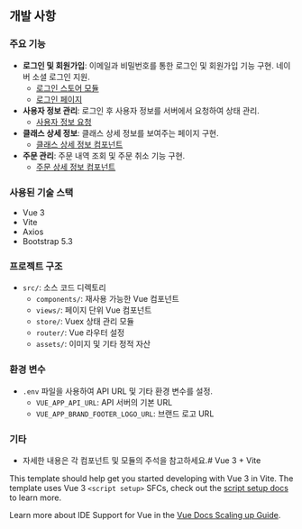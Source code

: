 ## 개발 사항

### 주요 기능
- **로그인 및 회원가입**: 이메일과 비밀번호를 통한 로그인 및 회원가입 기능 구현. 네이버 소셜 로그인 지원.
  - [로그인 스토어 모듈](src/store/modules/loginStore.js)
  - [로그인 페이지](src/views/ProceedLogin.vue)
- **사용자 정보 관리**: 로그인 후 사용자 정보를 서버에서 요청하여 상태 관리.
  - [사용자 정보 요청](src/store/modules/loginStore.js)
- **클래스 상세 정보**: 클래스 상세 정보를 보여주는 페이지 구현.
  - [클래스 상세 정보 컴포넌트](src/components/classDetail/DetailInfo.vue)
- **주문 관리**: 주문 내역 조회 및 주문 취소 기능 구현.
  - [주문 상세 정보 컴포넌트](src/components/myPage/DetailOrder.vue)

### 사용된 기술 스택
- Vue 3
- Vite
- Axios
- Bootstrap 5.3

### 프로젝트 구조
- `src/`: 소스 코드 디렉토리
  - `components/`: 재사용 가능한 Vue 컴포넌트
  - `views/`: 페이지 단위 Vue 컴포넌트
  - `store/`: Vuex 상태 관리 모듈
  - `router/`: Vue 라우터 설정
  - `assets/`: 이미지 및 기타 정적 자산

### 환경 변수
- `.env` 파일을 사용하여 API URL 및 기타 환경 변수를 설정.
  - `VUE_APP_API_URL`: API 서버의 기본 URL
  - `VUE_APP_BRAND_FOOTER_LOGO_URL`: 브랜드 로고 URL


### 기타
- 자세한 내용은 각 컴포넌트 및 모듈의 주석을 참고하세요.# Vue 3 + Vite

This template should help get you started developing with Vue 3 in Vite. The template uses Vue 3 `<script setup>` SFCs, check out the [script setup docs](https://v3.vuejs.org/api/sfc-script-setup.html#sfc-script-setup) to learn more.

Learn more about IDE Support for Vue in the [Vue Docs Scaling up Guide](https://vuejs.org/guide/scaling-up/tooling.html#ide-support).
